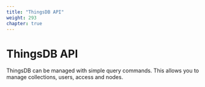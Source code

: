 ```yaml
---
title: "ThingsDB API"
weight: 293
chapter: true
---
```


# ThingsDB API

ThingsDB can be managed with simple query commands. This allows you to manage
collections, users, access and nodes.
